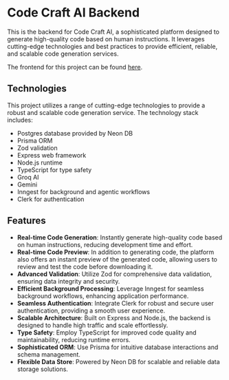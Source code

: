 # Code Craft AI Backend

This is the backend for Code Craft AI, a sophisticated platform designed to generate high-quality code based on human instructions. It leverages cutting-edge technologies and best practices to provide efficient, reliable, and scalable code generation services.

The frontend for this project can be found [here](https://github.com/Shashank-Vishwakarma/code-craft-ai-frontend).

## Technologies

This project utilizes a range of cutting-edge technologies to provide a robust and scalable code generation service. The technology stack includes:

* Postgres database provided by Neon DB
* Prisma ORM
* Zod validation
* Express web framework
* Node.js runtime
* TypeScript for type safety
* Groq AI
* Gemini
* Inngest for background and agentic workflows
* Clerk for authentication

## Features

* **Real-time Code Generation**: Instantly generate high-quality code based on human instructions, reducing development time and effort.
* **Real-time Code Preview**: In addition to generating code, the platform also offers an instant preview of the generated code, allowing users to review and test the code before downloading it.
* **Advanced Validation**: Utilize Zod for comprehensive data validation, ensuring data integrity and security.
* **Efficient Background Processing**: Leverage Inngest for seamless background workflows, enhancing application performance.
* **Seamless Authentication**: Integrate Clerk for robust and secure user authentication, providing a smooth user experience.
* **Scalable Architecture**: Built on Express and Node.js, the backend is designed to handle high traffic and scale effortlessly.
* **Type Safety**: Employ TypeScript for improved code quality and maintainability, reducing runtime errors.
* **Sophisticated ORM**: Use Prisma for intuitive database interactions and schema management.
* **Flexible Data Store**: Powered by Neon DB for scalable and reliable data storage solutions.